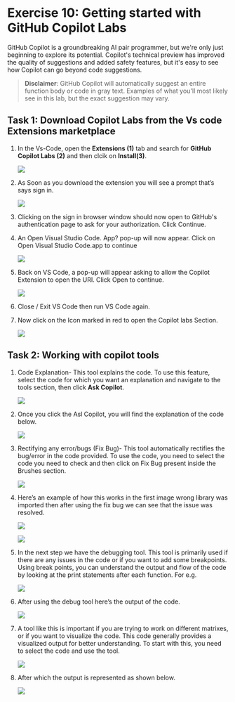 # Exercise 10: Getting started with GitHub Copilot Labs

GitHub Copilot is a groundbreaking AI pair programmer, but we're only just beginning to explore its potential. Copilot's technical preview has improved the quality of suggestions and added 
safety features, but it's easy to see how Copilot can go beyond code suggestions.

>**Disclaimer**: GitHub Copilot will automatically suggest an entire function body or code in gray text. Examples of what you'll most likely see in this lab, but the exact suggestion may 
vary.


## Task 1: Download Copilot Labs from the Vs code Extensions marketplace

1. In the Vs-Code, open the **Extensions (1)** tab and search for **GitHub Copilot Labs (2)** and then clcik on **Install(3)**.

   ![](../media/ex10-github-copilot-labs.png)

1. As Soon as you download the extension you will see a prompt that’s says sign in.

   ![](../media/ex10-github-signin.png)

1. Clicking on the sign in browser window should now open to GitHub's authentication page to ask for your authorization. Click Continue.  

1. An Open Visual Studio Code. App? pop-up will now appear. Click on Open Visual Studio Code.app to continue

   ![](../media/ex10-allow.png)

1. Back on VS Code, a pop-up will appear asking to allow the Copilot Extension to open the URI. Click Open to continue.

   ![](../media/ex10-open.png)

1. Close / Exit VS Code then run VS Code again.

1. Now click on the Icon marked in red to open the Copilot labs Section.

   ![](../media/ex10-copilot-labs.png)

## Task 2: Working with copilot tools

1. Code Explanation- This tool explains the code. To use this feature, select the code for which you want an explanation and navigate to the tools section, then click **Ask Copilot**.

   ![](../media/ex10-ask-copilot.png)

1. Once you click the Asl Copilot,  you will find the explanation of the code below.

   ![](../media/ex10-code-result.png)

1. Rectifying any error/bugs (Fix Bug)- This tool automatically rectifies the bug/error in the code provided. To use the code, you need to select the code you need to check and then 
   click on Fix Bug present inside the Brushes section.

   ![](../media/ex10-fixbug.png)

1. Here’s an example of how this works in the first image wrong library was imported then after using the fix bug 	we can see that the issue was resolved.

   ![](../media/ex10-debug1.png)

   ![](../media/ex10-debug2.png)

1. In the next step we have the debugging tool. This tool is primarily used if there are any issues in the code or if you want to add some breakpoints. Using break points, you can 
   understand the output and flow of the code by looking at the print statements after each function. For e.g.

   ![](../media/ex10-debug.png)

1. After using the debug tool here’s the output of the code.

   ![](../media/ex10-debug-output.png)

1. A tool like this is important if you are trying to work on different matrixes, or if you want to visualize the code. This code generally provides a visualized output for better 
   understanding. To start with this, you need to select the code and use the tool.

   ![](../media/ex10-debug3.png)

1. After which the output is represented as shown below.

   ![](../media/ex10-debug4.png)
   
